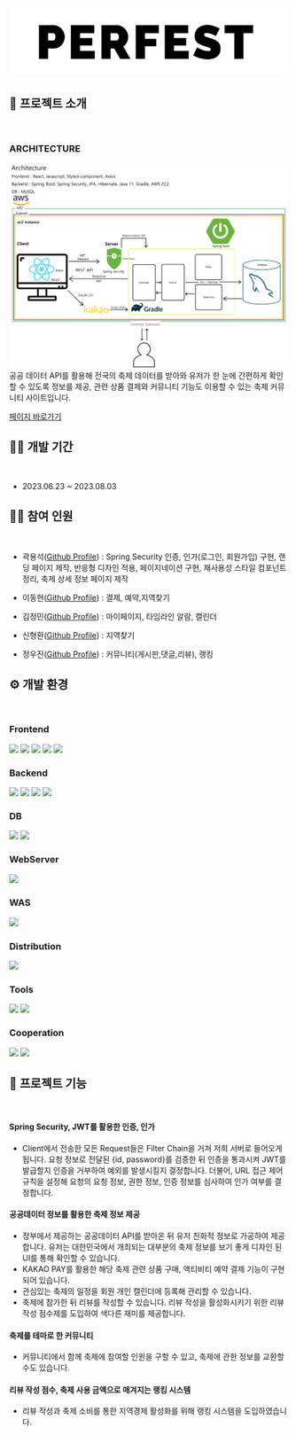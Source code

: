 <img src="./IMG/PERFEST LOGO BLACK.png"  width="700">

## 👀 프로젝트 소개

<br>

### ARCHITECTURE

<img src="./IMG/PERFEST ARCHITECTURE.png"  width="700" height="370">
공공 데이터 API를 활용해 전국의 축제 데이터를 받아와 유저가 한 눈에 간편하게 확인할 수 있도록 정보를 제공, 관련 상품 결제와 커뮤니티 기능도 이용할 수 있는 축제 커뮤니티 사이트입니다.

[페이지 바로가기](13.125.132.119:8111)

## 🏃‍♀️ 개발 기간

<br>

- 2023.06.23 ~ 2023.08.03

## 🤼‍♂️ 참여 인원

<br>

- 곽용석([Github Profile](https://github.com/yasungg)) : Spring Security 인증, 인가(로그인, 회원가입) 구현, 랜딩 페이지 제작, 반응형 디자인 적용, 페이지네이션 구현, 재사용성 스타일 컴포넌트 정리, 축제 상세 정보 페이지 제작

- 이동현([Github Profile](https://github.com/Happycookie0722)) : 결제, 예약,지역찾기

- 김정민([Github Profile](https://github.com/qhwkal1)) : 마이페이지, 타임라인 알람, 캘린더

- 신형환([Github Profile](https://github.com/siyh22)) : 지역찾기

- 정우진([Github Profile](https://github.com/Woojine)) : 커뮤니티(게시판,댓글,리뷰), 랭킹

## ⚙️ 개발 환경

<br>

### Frontend

<img src="https://img.shields.io/badge/HTML5-E34F26?style=flat&logo=HTML5&logoColor=white"/>
<img src="https://img.shields.io/badge/CSS3-1572B6?style=flat&logo=CSS3&logoColor=white"/>
<img src="https://img.shields.io/badge/Javascript-F7DF1E?style=flat&logo=Javascript&logoColor=white"/>
<img src="https://img.shields.io/badge/React-61DAFB?style=flat&logo=React&logoColor=white"/>
<img src="https://img.shields.io/badge/StyledComponents-DB7093?style=flat&logo=styledcomponents&logoColor=white"/>

### Backend

<img src="https://img.shields.io/badge/Java-4479A1?style=flat&logo=coffeescript&logoColor=white"/>
<img src="https://img.shields.io/badge/SpringBoot-6DB33F?style=flat&logo=springboot&logoColor=white"/>
<img src="https://img.shields.io/badge/SpringSecurity-6DB33F?style=flat&logo=springsecurity&logoColor=white"/>
<img src="https://img.shields.io/badge/Junit5-25A162?style=flat&logo=junit5&logoColor=white"/>

### DB

<img src="https://img.shields.io/badge/mySQL-4479A1?style=flat&logo=a&logoColor=white"/>
<img src="https://img.shields.io/badge/Firebase-FFA000?style=flat&logo=a&logoColor=white"/>

### WebServer

<img src="https://img.shields.io/badge/Apache-D22128?style=flat&logo=apache&logoColor=white"/>

### WAS

<img src="https://img.shields.io/badge/Tomcat-F8DC75?style=flat&logo=apachetomcat&logoColor=white"/>

### Distribution

<img src="https://img.shields.io/badge/AWS EC2-FF9900?style=flat&logo=amazonec2&logoColor=white"/>

### Tools

<img src="https://img.shields.io/badge/Intellij-000000?style=flat&logo=intellijidea&logoColor=white"/>
<img src="https://img.shields.io/badge/VS Code-007ACC?style=flat&logo=visualstudiocode&logoColor=white"/>

### Cooperation

<img src="https://img.shields.io/badge/Github-181717?style=flat&logo=github&logoColor=white"/>
<img src="https://img.shields.io/badge/Notion-000000?style=flat&logo=notion&logoColor=white"/>

## 📁 프로젝트 기능

<br>

#### Spring Security, JWT를 활용한 인증, 인가

- Client에서 전송한 모든 Request들은 Filter Chain을 거쳐 저희 서버로 들어오게 됩니다. 요청 정보로 전달된 {id, password}를 검증한 뒤 인증을 통과시켜 JWT를 발급할지 인증을 거부하여 예외를 발생시킬지 결정합니다. 더불어, URL 접근 제어 규칙을 설정해 요청의 요청 정보, 권한 정보, 인증 정보를 심사하여 인가 여부를 결정합니다.

#### 공공데이터 정보를 활용한 축제 정보 제공

- 정부에서 제공하는 공공데이터 API를 받아온 뒤 유저 친화적 정보로 가공하여 제공합니다. 유저는 대한민국에서 개최되는 대부분의 축제 정보를 보기 좋게 디자인 된 UI를 통해 확인할 수 있습니다.
- KAKAO PAY를 활용한 해당 축제 관련 상품 구매, 액티비티 예약 결제 기능이 구현되어 있습니다.
- 관심있는 축제의 일정을 회원 개인 캘린더에 등록해 관리할 수 있습니다.
- 축제에 참가한 뒤 리뷰를 작성할 수 있습니다. 리뷰 작성을 활성화시키기 위한 리뷰 작성 점수제를 도입하여 색다른 재미를 제공합니다.

#### 축제를 테마로 한 커뮤니티

- 커뮤니티에서 함께 축제에 참여할 인원을 구할 수 있고, 축제에 관한 정보를 교환할 수도 있습니다.

#### 리뷰 작성 점수, 축제 사용 금액으로 매겨지는 랭킹 시스템

- 리뷰 작성과 축제 소비를 통한 지역경제 활성화를 위해 랭킹 시스템을 도입하였습니다.
